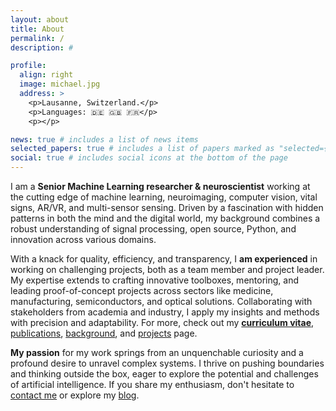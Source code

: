 ```yaml
---
layout: about
title: About
permalink: /
description: #

profile:
  align: right
  image: michael.jpg
  address: >
    <p>Lausanne, Switzerland.</p>
    <p>Languages: 🇩🇪 🇬🇧 🇫🇷</p>
    <p></p>

news: true # includes a list of news items
selected_papers: true # includes a list of papers marked as "selected={true}"
social: true # includes social icons at the bottom of the page
---
```


I am a **Senior Machine Learning researcher & neuroscientist** working at the cutting edge of machine learning, neuroimaging, computer vision, vital signs, AR/VR, and multi-sensor sensing. Driven by a fascination with hidden patterns in both the mind and the digital world, my background combines a robust understanding of signal processing, open source, Python, and innovation across various domains.

With a knack for quality, efficiency, and transparency, I **am experienced** in working on challenging projects, both as a team member and project leader. My expertise extends to crafting innovative toolboxes, mentoring, and leading proof-of-concept projects across sectors like medicine, manufacturing, semiconductors, and optical solutions. Collaborating with stakeholders from academia and industry, I apply my insights and methods with precision and adaptability. For more, check out my **<a href="/assets/pdf/CV_Notter.pdf">curriculum vitae</a>**, <a href="/publications">publications</a>, <a href="/background">background</a>, and <a href="/projects">projects</a> page.

**My passion** for my work springs from an unquenchable curiosity and a profound desire to unravel complex systems. I thrive on pushing boundaries and thinking outside the box, eager to explore the potential and challenges of artificial intelligence. If you share my enthusiasm, don't hesitate to <a href="/contact">contact me</a> or explore my <a href="/blog">blog</a>.
